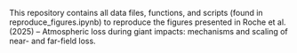 This repository contains all data files, functions, and scripts (found in reproduce_figures.ipynb) to reproduce the figures presented in Roche et al. (2025) – Atmospheric loss during giant impacts: mechanisms and scaling of near- and far-field loss. 